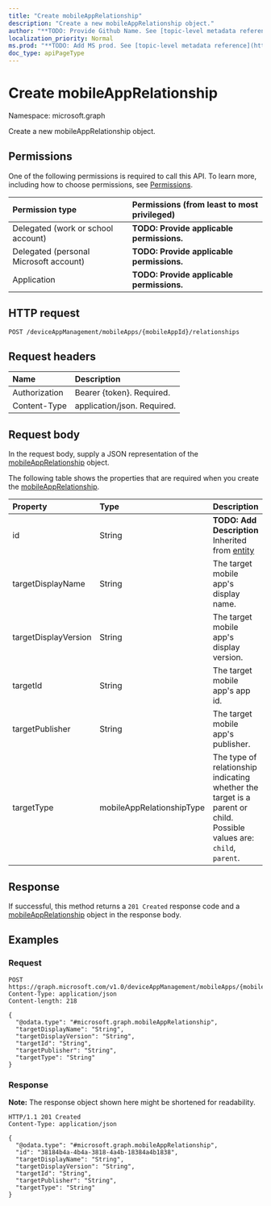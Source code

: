 ```yaml
---
title: "Create mobileAppRelationship"
description: "Create a new mobileAppRelationship object."
author: "**TODO: Provide Github Name. See [topic-level metadata reference](https://msgo.azurewebsites.net/add/document/guidelines/metadata.html#topic-level-metadata)**"
localization_priority: Normal
ms.prod: "**TODO: Add MS prod. See [topic-level metadata reference](https://msgo.azurewebsites.net/add/document/guidelines/metadata.html#topic-level-metadata)**"
doc_type: apiPageType
---
```


# Create mobileAppRelationship
Namespace: microsoft.graph



Create a new mobileAppRelationship object.

## Permissions
One of the following permissions is required to call this API. To learn more, including how to choose permissions, see [Permissions](/graph/permissions-reference).

|Permission type|Permissions (from least to most privileged)|
|:---|:---|
|Delegated (work or school account)|**TODO: Provide applicable permissions.**|
|Delegated (personal Microsoft account)|**TODO: Provide applicable permissions.**|
|Application|**TODO: Provide applicable permissions.**|

## HTTP request

<!-- {
  "blockType": "ignored"
}
-->
``` http
POST /deviceAppManagement/mobileApps/{mobileAppId}/relationships
```

## Request headers
|Name|Description|
|:---|:---|
|Authorization|Bearer {token}. Required.|
|Content-Type|application/json. Required.|

## Request body
In the request body, supply a JSON representation of the [mobileAppRelationship](../resources/mobileapprelationship.md) object.

The following table shows the properties that are required when you create the [mobileAppRelationship](../resources/mobileapprelationship.md).

|Property|Type|Description|
|:---|:---|:---|
|id|String|**TODO: Add Description** Inherited from [entity](../resources/entity.md)|
|targetDisplayName|String|The target mobile app's display name.|
|targetDisplayVersion|String|The target mobile app's display version.|
|targetId|String|The target mobile app's app id.|
|targetPublisher|String|The target mobile app's publisher.|
|targetType|mobileAppRelationshipType|The type of relationship indicating whether the target is a parent or child. Possible values are: `child`, `parent`.|



## Response

If successful, this method returns a `201 Created` response code and a [mobileAppRelationship](../resources/mobileapprelationship.md) object in the response body.

## Examples

### Request
<!-- {
  "blockType": "request",
  "name": "create_mobileapprelationship_from_"
}
-->
``` http
POST https://graph.microsoft.com/v1.0/deviceAppManagement/mobileApps/{mobileAppId}/relationships
Content-Type: application/json
Content-length: 218

{
  "@odata.type": "#microsoft.graph.mobileAppRelationship",
  "targetDisplayName": "String",
  "targetDisplayVersion": "String",
  "targetId": "String",
  "targetPublisher": "String",
  "targetType": "String"
}
```


### Response
**Note:** The response object shown here might be shortened for readability.
<!-- {
  "blockType": "response",
  "truncated": true,
  "@odata.type": "microsoft.graph.mobileAppRelationship"
}
-->
``` http
HTTP/1.1 201 Created
Content-Type: application/json

{
  "@odata.type": "#microsoft.graph.mobileAppRelationship",
  "id": "38184b4a-4b4a-3818-4a4b-18384a4b1838",
  "targetDisplayName": "String",
  "targetDisplayVersion": "String",
  "targetId": "String",
  "targetPublisher": "String",
  "targetType": "String"
}
```

